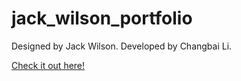 jack_wilson_portfolio
=====================

Designed by Jack Wilson. Developed by Changbai Li.

[Check it out here!]


[Check it out here!]:http://jackwilson.co
